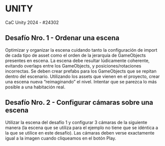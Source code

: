 
# UNITY

CaC Unity 2024 - #24302

## Desafío Nro. 1 - Ordenar una escena

Optimizar y organizar la escena cuidando tanto la configuración de import de cada tipo de asset como el orden de la jerarquía de GameObjects presentes en escena.
La escena debe resultar lúdicamente coherente, evitando overlaps entre los GameObjects, y posiciones/rotaciones incorrectas. Se deben crear prefabs para los GameObjects que se repitan dentro del escenario.
Utilizando los assets que vienen en el proyecto, crear una escena nueva “reimaginando” el nivel. Intentar que se parezca lo más posible a una habitación real.


## Desafío Nro. 2 - Configurar cámaras sobre una escena

Utilizar la escena del desafío 1 y configurar 3 cámaras de la siguiente manera (la escena que se utiliza para el ejemplo no tiene que se idéntica a la que se utilice en este desafío).
Las cámaras deben verse exactamente igual a la imagen cuando cliqueamos en el botón Play.
